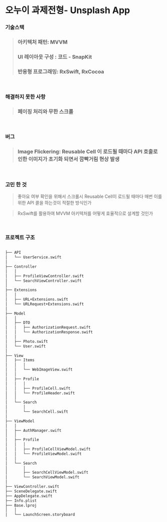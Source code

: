 # 오누이 과제전형- Unsplash App

### 기술스택 
> ### 아키텍처 패턴: MVVM
> ### UI 레이아웃 구성 : 코드 - SnapKit
> ### 반응형 프로그래밍: RxSwift, RxCocoa

<br>

### 해결하지 못한 사항
> ### 페이징 처리와 무한 스크롤


<br>

### 버그
> ### Image Flickering: Reusable Cell 이 로드될 때마다 API 호출로 인한 이미지가 초기화 되면서 깜빡거림 현상 발생

<br>

### 고민 한 것
> 좋아요 여부 확인을 위해서 스크롤시 Reusable Cell이 로드될 때마다 매번 이를 위한 API 콜을 하는것이 적절한 방식인가

> RxSwift를 활용하여 MVVM 아키텍처를 어떻게 효율적으로 설계할 것인가

<br>

### 프로젝트 구조

```bash

├── API
│   └── UserService.swift
│
├── Controller
│   │
│   ├── ProfileViewController.swift
│   └── SearchViewController.swift
│
├── Extensions
│   │
│   ├── URL+Extensions.swift
│   └── URLRequest+Extensions.swift
│
├── Model
│   │ 
│   ├── DTO
│   │   ├── AuthorizationRequest.swift
│   │   └── AuthorizationResponse.swift
│   │
│   ├── Photo.swift
│   └── User.swift
│
├── View
│   ├── Items
│   │   │
│   │   └── WebImageView.swift
│   │
│   ├── Profile
│   │   │
│   │   ├── ProfileCell.swift
│   │   └── ProfileHeader.swift
│   │
│   └── Search
│       │
│       └── SearchCell.swift
│
├── ViewModel
│   │
│   ├── AuthManager.swift
│   │
│   ├── Profile
│   │   │
│   │   ├── ProfileCellViewModel.swift
│   │   └── ProfileViewModel.swift
│   │
│   └── Search
│       │
│       ├── SearchCellViewModel.swift
│       └── SearchViewModel.swift
│
├── ViewController.swift
├── SceneDelegate.swift
├── AppDelegate.swift
├── Info.plist
├── Base.lproj
│   │
│   └── LaunchScreen.storyboard
```